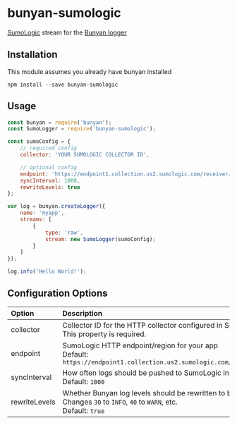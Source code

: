 # bunyan-sumologic
[SumoLogic](https://www.sumologic.com/) stream for the [Bunyan logger](https://github.com/trentm/node-bunyan)

## Installation
This module assumes you already have bunyan installed
```
npm install --save bunyan-sumologic
```

## Usage
```javascript
const bunyan = require('bunyan');
const SumoLogger = require('bunyan-sumologic');

const sumoConfig = {
    // required config
    collector: 'YOUR SUMOLOGIC COLLECTOR ID',

    // optional config
    endpoint: 'https://endpoint1.collection.us2.sumologic.com/receiver/v1/http/',
    syncInterval: 1000,
    rewriteLevels: true
};

var log = bunyan.createLogger({
    name: 'myapp',
    streams: [
        {
            type: 'raw',
            stream: new SumoLogger(sumoConfig);
        }
    ]
});

log.info('Hello World!');
```

## Configuration Options
|Option|Description|
|:---|:---|
| collector     | Collector ID for the HTTP collector configured in SumoLogic<br>This property is required. |
| endpoint      | SumoLogic HTTP endpoint/region for your app<br>Default: `https://endpoint1.collection.us2.sumologic.com/receiver/v1/http/` |
| syncInterval  | How often logs should be pushed to SumoLogic in milliseconds<br>Default: `1000` |
| rewriteLevels | Whether Bunyan log levels should be rewritten to be human readable.<br>Changes `30` to `INFO`, `40` to `WARN`, etc.<br>Default: `true` |
